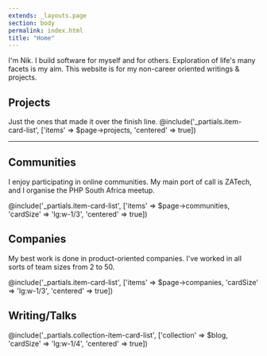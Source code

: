 ```yaml
---
extends: _layouts.page
section: body
permalink: index.html
title: "Home"
---
```


I'm Nik. I build software for myself and for others. Exploration of life's many facets is my aim. This website is for my non-career oriented writings & projects.

## Projects

Just the ones that made it over the finish line.
@include('_partials.item-card-list', ['items' => $page->projects, 'centered' => true])

---

## Communities

I enjoy participating in online communities. My main port of call is ZATech, and I organise the PHP South Africa meetup.

@include('_partials.item-card-list', ['items' => $page->communities, 'cardSize' => 'lg:w-1/3', 'centered' => true])

## Companies

My best work is done in product-oriented companies. I've worked in all sorts of team sizes from 2 to 50.

@include('_partials.item-card-list', ['items' => $page->companies, 'cardSize' => 'lg:w-1/3', 'centered' => true])

## Writing/Talks

@include('_partials.collection-item-card-list', ['collection' => $blog, 'cardSize' => 'lg:w-1/4', 'centered' => true])

